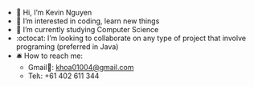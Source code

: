 - 👋 Hi, I’m Kevin Nguyen
- 👀 I’m interested in coding, learn new things
- 🌱 I’m currently studying Computer Science
- :octocat: I’m looking to collaborate on any type of project that involve programing (preferred in Java)
- :bellhop_bell: How to reach me: 
  + Gmail:e-mail:: khoa01004@gmail.com
  + Tel:telephone_receiver:: +61 402 611 344
